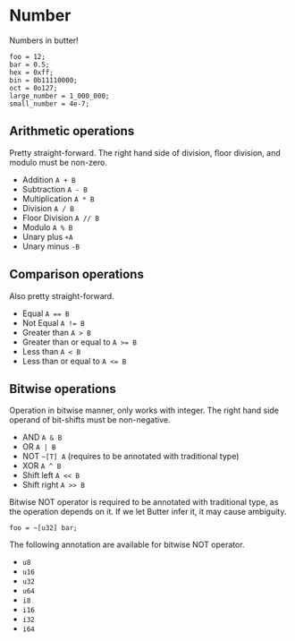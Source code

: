 # Number

Numbers in butter!

```butter
foo = 12;
bar = 0.5;
hex = 0xff;
bin = 0b11110000;
oct = 0o127;
large_number = 1_000_000;
small_number = 4e-7;
```

## Arithmetic operations

Pretty straight-forward. The right hand side of division, floor division, and modulo must be non-zero.

- Addition `A + B`
- Subtraction `A - B`
- Multiplication `A * B`
- Division `A / B`
- Floor Division `A // B`
- Modulo `A % B`
- Unary plus `+A`
- Unary minus `-B`

## Comparison operations

Also pretty straight-forward.

- Equal `A == B`
- Not Equal `A != B`
- Greater than `A > B`
- Greater than or equal to `A >= B`
- Less than `A < B`
- Less than or equal to `A <= B`

## Bitwise operations

Operation in bitwise manner, only works with integer. The right hand side operand of bit-shifts must be non-negative.

- AND `A & B`
- OR `A | B`
- NOT `~[T] A` (requires to be annotated with traditional type)
- XOR `A ^ B`
- Shift left `A << B`
- Shift right `A >> B`

Bitwise NOT operator is required to be annotated with traditional type, as the operation depends on it. If we let Butter infer it, it may cause ambiguity.

```butter
foo = ~[u32] bar;
```

The following annotation are available for bitwise NOT operator.

- `u8`
- `u16`
- `u32`
- `u64`
- `i8`
- `i16`
- `i32`
- `i64`
